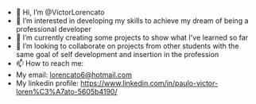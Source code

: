 - 👋 Hi, I’m @VictorLorencato
- 👀 I’m interested in developing my skills to achieve my dream of being a professional developer
- 🌱 I’m currently creating some projects to show what I've learned so far
- 💞️ I’m looking to collaborate on projects from other students with the same goal of self development and insertion in the profession
- 📫 How to reach me:
- My email: lorencato6@hotmail.com
- My linkedin profile: https://www.linkedin.com/in/paulo-victor-loren%C3%A7ato-5605b4190/

<!---
VictorLorencato/VictorLorencato is a ✨ special ✨ repository because its `README.md` (this file) appears on your GitHub profile.
You can click the Preview link to take a look at your changes.
--->
